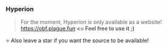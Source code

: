 ### Hyperion

> For the moment, Hyperion is only available as a website! <br>
> https://obf.plague.fun **<= Feel free to use it ;)**<br>

⭐ Also leave a star if you want the source to be available!
